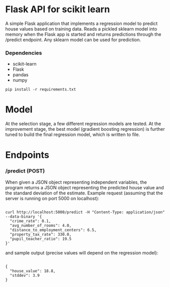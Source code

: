 # Flask API for scikit learn
A simple Flask application that implements a regression model to predict house values based on training data.  Reads a pickled sklearn model into memory when the Flask app is started and returns predictions through the /predict endpoint. Any sklearn model can be used for prediction.

### Dependencies
- scikit-learn
- Flask
- pandas
- numpy

```
pip install -r requirements.txt
```

# Model
At the selection stage, a few different regression models are tested. At the improvement stage, the best model (gradient boosting regression) is further tuned to build the final regression model, which is written to file.

# Endpoints
### /predict (POST)
When given a JSON object representing independent variables, the program returns a JSON object representing the predicted house value and the standard deviation of the estimate. Example request (assuming that the server is running on port 5000 on localhost):
```

curl http://localhost:5000/predict -H "Content-Type: application/json" --data-binary '{
  "crime_rate": 0.1,
  "avg_number_of_rooms": 4.0,
  "distance_to_employment_centers": 6.5,
  "property_tax_rate": 330.0,
  "pupil_teacher_ratio": 19.5
}'
```

and sample output (precise values will depend on the regression model):
```

{
  "house_value": 18.8, 
  "stddev": 3.9
}
```
